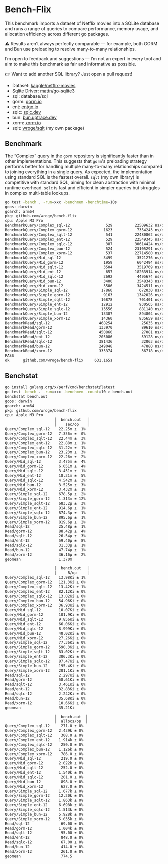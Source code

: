 # Bench-Flix

This benchmark imports a dataset of Netflix movies into a SQLite database and runs a range of queries to compare performance, memory usage, and allocation efficiency across different go packages.

⚠️ Results aren’t always perfectly comparable — for example, both GORM and Bun use preloading to resolve many-to-many relationships. 

I’m open to feedback and suggestions — I’m not an expert in every tool and aim to make this benchmark as fair and informative as possible.

👉 Want to add another SQL library? Just open a pull request!

- Dataset: [kaggle/netflix-movies](https://www.kaggle.com/datasets/bhargavchirumamilla/netflix-movies-and-tv-shows-till-2025)
- Sqlite Driver: [mattn/go-sqlite3](https://github.com/mattn/go-sqlite3)
- sql: database/sql
- gorm: [gorm.io](https://gorm.io/)
- ent: [entgo.io](https://entgo.io/)
- sqlc: [sqlc.dev](https://sqlc.dev/)
- bun: [bun.uptrace.dev](https://bun.uptrace.dev/)
- xorm: [xorm.io](https://xorm.io/)
- sqlt: [wroge/sqlt](https://github.com/wroge/sqlt) (my own package)

## Benchmark

The “Complex” query in the ```gorm``` repository is significantly faster than in other implementations. This suggests that ```gorm```'s preloading strategy performs better for handling multiple many-to-many relationships compared to joining everything in a single query.
As expected, the implementation using standard SQL is the fastest overall.
```sqlt``` (my own library) is competitive with standard SQL, aiming for clean abstraction with minimal runtime overhead. ```sqlc``` is fast and efficient in simpler queries but struggles in complex multi-table lookups.

```bash
go test -bench . -run=xxx -benchmem -benchtime=10s
goos: darwin
goarch: arm64
pkg: github.com/wroge/bench-flix
cpu: Apple M3 Pro
BenchmarkQuery/Complex_sql-12                529          22509632 ns/op           14157 B/op        271 allocs/op
BenchmarkQuery/Complex_gorm-12              1623           7354243 ns/op          124140 B/op       2439 allocs/op
BenchmarkQuery/Complex_sqlt-12               541          22480862 ns/op           13580 B/op        308 allocs/op
BenchmarkQuery/Complex_ent-12                529          22549345 ns/op           83966 B/op       1914 allocs/op
BenchmarkQuery/Complex_sqlc-12               387          30614424 ns/op           13123 B/op        250 allocs/op
BenchmarkQuery/Complex_bun-12                524          23105291 ns/op           56119 B/op       1126 allocs/op
BenchmarkQuery/Complex_xorm-12               537          22714580 ns/op           37740 B/op        786 allocs/op
BenchmarkQuery/Mid_sql-12                   3499           3521276 ns/op           10300 B/op        219 allocs/op
BenchmarkQuery/Mid_gorm-12                  1959           6042494 ns/op          104302 B/op       2022 allocs/op
BenchmarkQuery/Mid_sqlt-12                  3504           3519769 ns/op           10074 B/op        252 allocs/op
BenchmarkQuery/Mid_ent-12                    657          18263914 ns/op           67532 B/op       1540 allocs/op
BenchmarkQuery/Mid_sqlc-12                  2692           4495674 ns/op            9187 B/op        201 allocs/op
BenchmarkQuery/Mid_bun-12                   3400           3548343 ns/op           49157 B/op        898 allocs/op
BenchmarkQuery/Mid_xorm-12                  3506           3424511 ns/op           27910 B/op        627 allocs/op
BenchmarkQuery/Simple_sql-12               17860            672030 ns/op           79193 B/op       1677 allocs/op
BenchmarkQuery/Simple_gorm-12               9163           1342026 ns/op          604424 B/op      12200 allocs/op
BenchmarkQuery/Simple_sqlt-12              16878            701401 ns/op           85016 B/op       1863 allocs/op
BenchmarkQuery/Simple_ent-12               12912            930565 ns/op          313551 B/op       6698 allocs/op
BenchmarkQuery/Simple_sqlc-12              13556            881140 ns/op           89547 B/op       1513 allocs/op
BenchmarkQuery/Simple_bun-12               13387            894804 ns/op          200051 B/op       5928 allocs/op
BenchmarkQuery/Simple_xorm-12              14360            835659 ns/op          205922 B/op       5035 allocs/op
BenchmarkRead/sql-12                      468254             25635 ns/op            2352 B/op         69 allocs/op
BenchmarkRead/gorm-12                     133970             89610 ns/op           60015 B/op       1004 allocs/op
BenchmarkRead/sqlt-12                     450860             27081 ns/op            3544 B/op         95 allocs/op
BenchmarkRead/ent-12                      205086             59128 ns/op           33617 B/op        848 allocs/op
BenchmarkRead/sqlc-12                     381436             32063 ns/op            2296 B/op         67 allocs/op
BenchmarkRead/bun-12                      249048             47880 ns/op           36537 B/op        414 allocs/op
BenchmarkRead/xorm-12                     335374             36718 ns/op           10920 B/op        261 allocs/op
PASS
ok      github.com/wroge/bench-flix     631.165s
```

## Benchstat

```bash
go install golang.org/x/perf/cmd/benchstat@latest
go test -bench . -run=xxx -benchmem -count=10 > bench.out
benchstat bench.out
goos: darwin
goarch: arm64
pkg: github.com/wroge/bench-flix
cpu: Apple M3 Pro
                      │  bench.out   │
                      │    sec/op    │
Query/Complex_sql-12    22.25m ±  1%
Query/Complex_gorm-12   7.356m ±  0%
Query/Complex_sqlt-12   22.44m ±  3%
Query/Complex_ent-12    22.88m ±  1%
Query/Complex_sqlc-12   31.22m ±  1%
Query/Complex_bun-12    23.23m ±  3%
Query/Complex_xorm-12   22.26m ±  2%
Query/Mid_sql-12        3.475m ±  4%
Query/Mid_gorm-12       6.051m ±  4%
Query/Mid_sqlt-12       3.451m ±  1%
Query/Mid_ent-12        18.31m ±  5%
Query/Mid_sqlc-12       4.542m ±  3%
Query/Mid_bun-12        3.525m ±  3%
Query/Mid_xorm-12       3.432m ±  1%
Query/Simple_sql-12     678.5µ ±  2%
Query/Simple_gorm-12    1.313m ± 12%
Query/Simple_sqlt-12    683.2µ ±  3%
Query/Simple_ent-12     914.6µ ±  1%
Query/Simple_sqlc-12    874.3µ ±  1%
Query/Simple_bun-12     895.6µ ±  1%
Query/Simple_xorm-12    819.6µ ±  2%
Read/sql-12             25.48µ ±  1%
Read/gorm-12            88.42µ ±  4%
Read/sqlt-12            26.54µ ±  3%
Read/ent-12             59.40µ ±  8%
Read/sqlc-12            31.33µ ±  1%
Read/bun-12             47.74µ ±  1%
Read/xorm-12            36.16µ ±  2%
geomean                 1.370m

                      │  bench.out   │
                      │     B/op     │
Query/Complex_sql-12    13.98Ki ± 1%
Query/Complex_gorm-12   121.3Ki ± 0%
Query/Complex_sqlt-12   13.42Ki ± 1%
Query/Complex_ent-12    82.12Ki ± 0%
Query/Complex_sqlc-12   13.02Ki ± 0%
Query/Complex_bun-12    54.96Ki ± 0%
Query/Complex_xorm-12   36.93Ki ± 0%
Query/Mid_sql-12        10.07Ki ± 0%
Query/Mid_gorm-12       101.9Ki ± 0%
Query/Mid_sqlt-12       9.856Ki ± 0%
Query/Mid_ent-12        66.06Ki ± 0%
Query/Mid_sqlc-12       8.999Ki ± 0%
Query/Mid_bun-12        48.02Ki ± 0%
Query/Mid_xorm-12       27.26Ki ± 0%
Query/Simple_sql-12     77.36Ki ± 0%
Query/Simple_gorm-12    590.3Ki ± 0%
Query/Simple_sqlt-12    83.02Ki ± 0%
Query/Simple_ent-12     306.3Ki ± 0%
Query/Simple_sqlc-12    87.47Ki ± 0%
Query/Simple_bun-12     195.4Ki ± 0%
Query/Simple_xorm-12    201.1Ki ± 0%
Read/sql-12             2.297Ki ± 0%
Read/gorm-12            58.61Ki ± 0%
Read/sqlt-12            3.461Ki ± 0%
Read/ent-12             32.83Ki ± 0%
Read/sqlc-12            2.242Ki ± 0%
Read/bun-12             35.68Ki ± 0%
Read/xorm-12            10.66Ki ± 0%
geomean                 35.21Ki

                      │  bench.out  │
                      │  allocs/op  │
Query/Complex_sql-12     271.0 ± 0%
Query/Complex_gorm-12   2.439k ± 0%
Query/Complex_sqlt-12    308.0 ± 0%
Query/Complex_ent-12    1.914k ± 0%
Query/Complex_sqlc-12    250.0 ± 0%
Query/Complex_bun-12    1.126k ± 0%
Query/Complex_xorm-12    786.0 ± 0%
Query/Mid_sql-12         219.0 ± 0%
Query/Mid_gorm-12       2.022k ± 0%
Query/Mid_sqlt-12        252.0 ± 0%
Query/Mid_ent-12        1.540k ± 0%
Query/Mid_sqlc-12        201.0 ± 0%
Query/Mid_bun-12         898.0 ± 0%
Query/Mid_xorm-12        627.0 ± 0%
Query/Simple_sql-12     1.677k ± 0%
Query/Simple_gorm-12    12.20k ± 0%
Query/Simple_sqlt-12    1.863k ± 0%
Query/Simple_ent-12     6.698k ± 0%
Query/Simple_sqlc-12    1.513k ± 0%
Query/Simple_bun-12     5.928k ± 0%
Query/Simple_xorm-12    5.035k ± 0%
Read/sql-12              69.00 ± 0%
Read/gorm-12            1.004k ± 0%
Read/sqlt-12             95.00 ± 0%
Read/ent-12              848.0 ± 0%
Read/sqlc-12             67.00 ± 0%
Read/bun-12              414.0 ± 0%
Read/xorm-12             261.0 ± 0%
geomean                  774.5
```